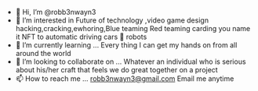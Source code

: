 - 👋 Hi, I’m @robb3nwayn3
- 👀 I’m interested in Future of technology ,video game design hacking,cracking,ewhoring,Blue teaming Red teaming carding you name it NFT to automatic driving cars 🤖 robots  
- 🌱 I’m currently learning ... Every thing I can get my hands on from all around the world
- 💞️ I’m looking to collaborate on ... Whatever an individual who is serious about his/her craft that feels we do great together on a project 
- 📫 How to reach me ... robb3nwayn3@gmail.com
Email me anytime
<!---
robb3nwayn3/robb3nwayn3 is a ✨ special ✨ repository because its `README.md` (this file) appears on your GitHub profile.
You can click the Preview link to take a look at your changes.
--->
